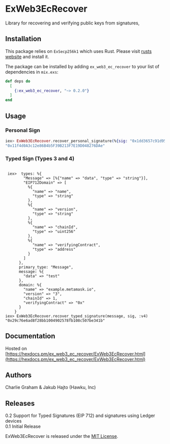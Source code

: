 # ExWeb3EcRecover

Library for recovering and verifying public keys from signatures,

## Installation

This package relies on `ExSecp256k1` which uses Rust.
Please visit [rusts website](https://www.rust-lang.org/tools/install) and install it.

The package can be installed
by adding `ex_web3_ec_recover` to your list of dependencies in `mix.exs`:

```elixir
def deps do
  [
    {:ex_web3_ec_recover, "~> 0.2.0"}
  ]
end
```


## Usage


### Personal Sign
```elixir
iex> ExWeb3EcRecover.recover_personal_signature(%{sig: "0x1dd3657c91d95f350ab25f17ee7cbcdbccd3f5bc52976bfd4dd03bd6bc29d2ac23e656bee509ca33b921e0e6b53eb64082be1bb3c69c3a4adccd993b1d667f8d1b", msg: "hello world"})
"0x11f4d0A3c12e86B4b5F39B213F7E19D048276DAe"

```

### Typed Sign (Types 3 and 4)


```

 iex>  types: %{
        "Message" => [%{"name" => "data", "type" => "string"}],
        "EIP712Domain" => [
          %{
            "name" => "name",
            "type" => "string"
          },
          %{
            "name" => "version",
            "type" => "string"
          },
          %{
            "name" => "chainId",
            "type" => "uint256"
          },
          %{
            "name" => "verifyingContract",
            "type" => "address"
          }
        ]
      },
      primary_type: "Message",
      message: %{
        "data" => "test"
      },
      domain: %{
        "name" => "example.metamask.io",
        "version" => "3",
        "chainId" => 1,
        "verifyingContract" => "0x"
      }
    }
iex> ExWeb3EcRecover.recover_typed_signature(message, sig, :v4)
"0x29c76e6ad8f28bb1004902578fb108c507be341b"

```


## Documentation
Hosted on [https://hexdocs.pm/ex_web3_ec_recover/ExWeb3EcRecover.html](https://hexdocs.pm/ex_web3_ec_recover/ExWeb3EcRecover.html)

## Authors
Charlie Graham & Jakub Hajto (Hawku, Inc)

## Releases
0.2 Support for Typed Signatures (EIP 712) and signatures using Ledger devices
<br/> 0.1 Initial Release


ExWeb3EcRecover is released under the [MIT License](https://github.com/appcues/exsentry/blob/master/LICENSE.txt).
